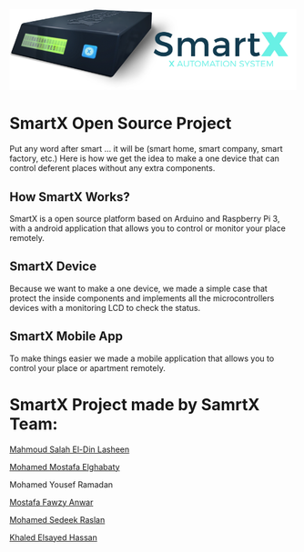 ![Alt text](https://raw.githubusercontent.com/mdluex/SmartX/945dd4748a3d0681e9c132c860c72b8e7f43ff4f/SmartX-Designs/Device-Shoot.png "Device Design")
# SmartX Open Source Project
Put any word after smart … it will be (smart home, smart company, smart factory, etc.)  Here is how we get the idea to make a one device that can control deferent places without any extra components. 


## How SmartX Works?
SmartX is a open source platform based on Arduino and Raspberry Pi 3, with a android application that allows you to control or monitor your place remotely. 

## SmartX Device
Because we want to make a one device, we made a simple case that protect the inside components and implements all the microcontrollers devices with a monitoring LCD to check the status. 

## SmartX Mobile App
To make things easier we made a mobile application that allows you to control your place or apartment remotely.

# SmartX Project made by SamrtX Team:
[Mahmoud Salah El-Din Lasheen](https://www.facebook.com/MS.Mdluex)

[Mohamed Mostafa Elghabaty](https://www.facebook.com/mokshamokshamoksha)

Mohamed Yousef Ramadan

[Mostafa Fawzy Anwar](https://www.facebook.com/Canadian2020)

[Mohamed Sedeek Raslan](https://www.facebook.com/mohamed.sedek.568)

[Khaled Elsayed Hassan](https://www.facebook.com/khaled.bicasso)
